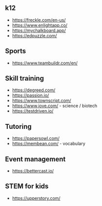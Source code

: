 ## k12

- https://freckle.com/en-us/
- https://www.enlightapp.co/
- https://mychalkboard.app/
- https://edpuzzle.com/

## Sports

- https://www.teambuildr.com/en/

## Skill training

- https://degreed.com/
- https://passion.io/
- https://www.townscript.com/
- https://www.jove.com/ - science / biotech
- https://testdriven.io/

## Tutoring

- https://papersowl.com/
- https://membean.com/ - vocabulary

## Event management

- https://bettercast.io/

## STEM for kids

- https://upperstory.com/
